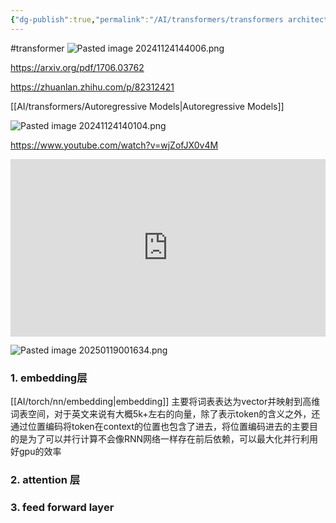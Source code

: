 ```yaml
---
{"dg-publish":true,"permalink":"/AI/transformers/transformers architecture/","noteIcon":"3"}
---
```


#transformer
![Pasted image 20241124144006.png](/img/user/AI/transformers/attachments/Pasted%20image%2020241124144006.png)

https://arxiv.org/pdf/1706.03762

https://zhuanlan.zhihu.com/p/82312421

[[AI/transformers/Autoregressive Models\|Autoregressive Models]]

![Pasted image 20241124140104.png](/img/user/AI/transformers/attachments/Pasted%20image%2020241124140104.png)

https://www.youtube.com/watch?v=wjZofJX0v4M



<div style="position: relative; width: 100%; max-width: 800px; height: 0; padding-bottom: 56.25%; margin: 0 auto;">
    <iframe 
        src="https://www.youtube.com/embed/wjZofJX0v4M?rel=0&modestbranding=1&autoplay=0&showinfo=0&fs=1&disablekb=1" 
        style="position: absolute; top: 0; left: 0; width: 100%; height: 100%; border: none;" 
        allow="accelerometer; autoplay; clipboard-write; encrypted-media; gyroscope; picture-in-picture" 
        allowfullscreen>
    </iframe>
</div>




![Pasted image 20250119001634.png](/img/user/AI/transformers/attachments/Pasted%20image%2020250119001634.png)


### 1. embedding层
[[AI/torch/nn/embedding\|embedding]]
主要将词表表达为vector并映射到高维词表空间，对于英文来说有大概5k+左右的向量，除了表示token的含义之外，还通过位置编码将token在context的位置也包含了进去，将位置编码进去的主要目的是为了可以并行计算不会像RNN网络一样存在前后依赖，可以最大化并行利用好gpu的效率
### 2. attention 层
### 3. feed forward layer